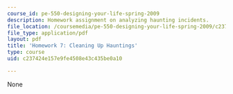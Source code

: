 ```yaml
---
course_id: pe-550-designing-your-life-spring-2009
description: Homework assignment on analyzing haunting incidents.
file_location: /coursemedia/pe-550-designing-your-life-spring-2009/c237424e157e9fe4508e43c435be0a10_MITPE_550iap09_s09_assn07.pdf
file_type: application/pdf
layout: pdf
title: 'Homework 7: Cleaning Up Hauntings'
type: course
uid: c237424e157e9fe4508e43c435be0a10

---
```

None